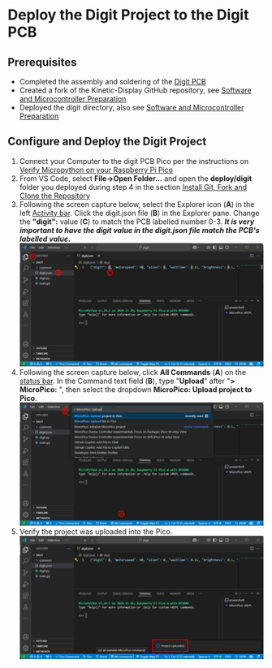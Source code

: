 # Deploy the Digit Project to the Digit PCB



## Prerequisites

- Completed the assembly and soldering of the [Digit PCB](digitpcbassembly.md)
- Created a fork of the Kinetic-Display GitHub repository, see [Software and Microcontroller Preparation](../prerequisitesoftware.md#install-git-fork-and-clone-the-repository)
- Deployed the digit directory, also see [Software and Microcontroller Preparation](../prerequisitesoftware.md#install-git-fork-and-clone-the-repository)

## Configure and Deploy the Digit Project

1. Connect your Computer to the digit PCB Pico per the instructions on [Verify Micropython on your Raspberry Pi Pico](../prerequisitesoftware.md#verify-micropython-on-your-raspberry-pi-pico)
1. From VS Code, select **File->Open Folder...** and open the **deploy/digit** folder you deployed during step 4 in the section [Install Git, Fork and Clone the Repository](../prerequisitesoftware.md#install-git-fork-and-clone-the-repository)
2. Following the screen capture below, select the Explorer icon (**A**) in the left [Activity bar](https://code.visualstudio.com/docs/getstarted/userinterface#_basic-layout). Click the digit.json file (**B**) in the Explorer pane. Change the **"digit":** value (**C**) to match the PCB labelled number 0-3. ***It is very important to have the digit value in the digit.json file match the PCB's labelled value.***
![testdigitpcb-1](../img/testdigitpcb/testdigitpcb-1.webp)
1. Following the screen capture below, click **All Commands** (**A**) on the [status bar](https://code.visualstudio.com/api/ux-guidelines/status-bar). In the Command text field (**B**), type "**Upload**" after "**> MicroPico:** ", then select the dropdown **MicroPico: Upload project to Pico**.
![testdigitpcb-2](../img/testdigitpcb/testdigitpcb-2.webp)
1. Verify the project was uploaded into the Pico.
![testdigitpcb-3](../img/testdigitpcb/testdigitpcb-3.webp)
